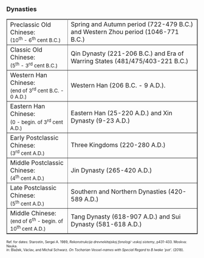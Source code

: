 <h3>Dynasties</h3><table cellspacing=0 cellpadding=3 border=1 rules=all><tr><td>Preclassic Old Chinese:<br><sub>(10<sup>th</sup> - 6<sup>th</sup> cent B.C.)</sub> </td><td>Spring and Autumn period (722-479 B.C.) and Western Zhou period (1046-771 B.C.)</td></tr><tr><td>Classic Old Chinese:<br><sub>(5<sup>th</sup> - 3<sup>rd</sup> cent B.C.)</sub> </td><td>Qin Dynasty (221-206 B.C.) and Era of Warring States (481/475/403-221 B.C.)</td></tr><tr><td>Western Han Chinese:<br><sub>(end of 3<sup>rd</sup> cent B.C. - 0 A.D.)</sub> </td><td>Western Han (206 B.C. - 9 A.D.).</td></tr><tr><td>Eastern Han Chinese:<br><sub>(0 - begin. of 3<sup>rd</sup> cent A.D.)</sub> </td><td>Eastern Han (25-220 A.D.) and Xin Dynasty (9-23 A.D.)</td></tr><tr><td>Early Postclassic Chinese:<br><sub>(3<sup>rd</sup> cent A.D.)</sub> </td><td>Three Kingdoms (220-280 A.D.)</td></tr><tr><td>Middle Postclassic Chinese:<br><sub>(4<sup>th</sup> cent A.D.)</sub> </td><td>Jin Dynasty (265-420 A.D.)</td></tr><tr><td>Late Postclassic Chinese:<br><sub>(5<sup>th</sup> cent A.D.)</sub> </td><td>Southern and Northern Dynasties (420-589 A.D.)</td></tr><tr><td>Middle Chinese:<br><sub>(end of 6<sup>th</sup> - begin. of 10<sup>th</sup> cent A.D.)</sub> </td><td>Tang Dynasty (618-907 A.D.) and Sui Dynasty (581-618 A.D.)</td></tr></table><p style="font-size: 0.75em"><sub>Ref. for dates: Starostin, Sergei A. 1989, <i>Rekonstrukcija drevnekitajskoj fonologi␂eskoj sistemy</i>, p431-433. Moskva: Nauka.<br>in: Blažek, Václav, and Michal Schwarz. <i>On Tocharian Vessel-names with Special Regard to B lwake ‘pot’</i>. (2018).</sub></p>
